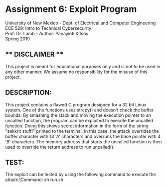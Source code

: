 # Assignment 6: Exploit Program
University of New Mexico - Dept. of Electrical and Computer Engineering  
ECE 529: Intro to Technical Cybersecurity  
Prof: Dr. Lamb - Author: Panayioti Kitsos  
Spring 2019  

## ** DISCLAIMER **
This project is meant for educational purposes only and is not to be used in any other manner. We assume no responsibility for the misuse of this project.

## DESCRIPTION:
This project contains a flawed C program designed for a 32 bit Linux system. One of the functions uses strcpy() and doesn't check the buffer bounds. By smashing the stack and moving the execution pointer to an uncalled function, the program can be exploited to execute the uncalled function. Doing this shows secret information in the form of the string "sekkrit stuff!" printed to the terminal. In this case, the attack overrides the buffer character with 13 'A' characters and overruns the base pointer with 4 'B' characters. The memory address that starts the uncalled function is then used to override the return address to run uncalled().

## TEST:
The exploit can be tested by using the following command to execute the attack.\Command: sh run.sh
